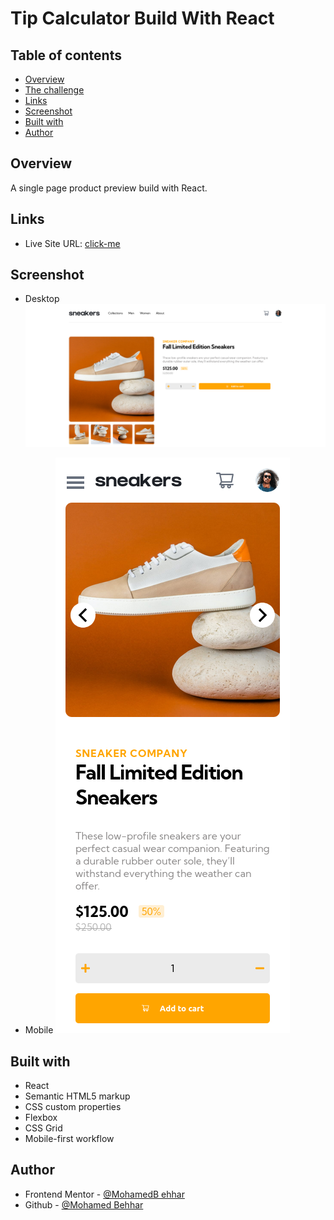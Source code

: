 # Tip Calculator Build With React

## Table of contents

- [Overview](#overview)
- [The challenge](#the-challenge)
- [Links](#links)
- [Screenshot](#screenshot)
- [Built with](#built-with)
- [Author](#author)


## Overview
A single page product preview build with React.

## Links

- Live Site URL: [click-me](https://620a3359ac52ba1e7c57e74e--quirky-minsky-58d005.netlify.app/)

## Screenshot
- Desktop
![Desktop](./screenShots/desktop.png)

- Mobile
![Mobile](./screenShots/mobile.png)


## Built with

- React
- Semantic HTML5 markup
- CSS custom properties
- Flexbox
- CSS Grid
- Mobile-first workflow


## Author

- Frontend Mentor - [@MohamedB ehhar](https://www.frontendmentor.io/profile/MohamedBehhar)
- Github - [@Mohamed Behhar](https://github.com/MohamedBehhar)